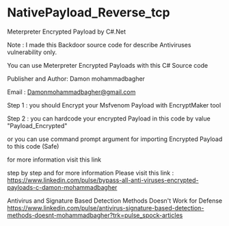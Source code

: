 # NativePayload_Reverse_tcp
Meterpreter Encrypted Payload by C#.Net

Note : I made this Backdoor source code for describe Antiviruses vulnerability only. 

 You can use Meterpreter Encrypted Payloads with this C# Source code
 
 Publisher and Author: Damon mohammadbagher
 
 Email :  Damonmohammadbagher@gmail.com
 
 Step 1 : you should Encrypt your Msfvenom Payload with EncryptMaker tool 
 
 Step 2 : you can hardcode your encrypted Payload in this code by value "Payload_Encrypted"
 
 or you can use command prompt argument for importing Encrypted Payload to this code (Safe)
 
 for more information visit this link 
 
 step by step and for more information Please visit this link : https://www.linkedin.com/pulse/bypass-all-anti-viruses-encrypted-payloads-c-damon-mohammadbagher

Antivirus and Signature Based Detection Methods Doesn't Work for Defense
https://www.linkedin.com/pulse/antivirus-signature-based-detection-methods-doesnt-mohammadbagher?trk=pulse_spock-articles
